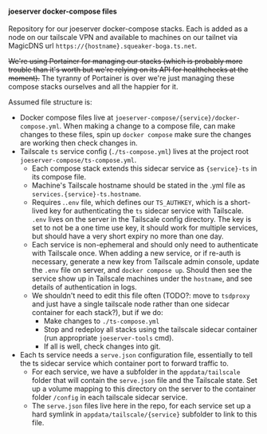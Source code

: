 #### joeserver docker-compose files

Repository for our joeserver docker-compose stacks. Each is added as a node on our tailscale VPN and available to machines on our tailnet via MagicDNS url `https://{hostname}.squeaker-boga.ts.net`.

~~We're using Portainer for managing our stacks (which is probably more trouble than it's worth but we're relying on its API for healthchecks at the moment).~~ The tyranny of Portainer is over we're just managing these compose stacks ourselves and all the happier for it.

Assumed file structure is:

- Docker compose files live at `joeserver-compose/{service}/docker-compose.yml`. When making a change to a compose file, can make changes to these files, spin up `docker compose` make sure the changes are working then check changes in.
- Tailscale `ts` service config (`./ts-compose.yml`) lives at the project root `joeserver-compose/ts-compose.yml`.
  - Each compose stack extends this sidecar service as `{service}-ts` in its compose file.
  - Machine's Tailscale hostname should be stated in the .yml file as `services.{service}-ts.hostname`.
  - Requires .`.env` file, which defines our `TS_AUTHKEY`, which is a short-lived key for authenticating the `ts` sidecar service with Tailscale. `.env` lives on the server in the Tailscale config directory. The key is set to not be a one time use key, it should work for multiple services, but should have a very short expiry no more than one day.
  - Each service is non-ephemeral and should only need to authenticate with Tailscale once. When adding a new service, or if re-auth is necessary, generate a new key from Tailscale admin console, update the `.env` file on server, and `docker compose up`. Should then see the service show up in Tailscale machines under the `hostname`, and see details of authentication in logs.
  - We shouldn't need to edit this file often (TODO?: move to `tsdproxy` and just have a single tailscale node rather than one sidecar container for each stack?), but if we do:
    - Make changes to `./ts-compose.yml`
    - Stop and redeploy all stacks using the tailscale sidecar container (run appropriate `joeserver-tools` cmd).
    - If all is well, check changes into git.
- Each ts service needs a `serve.json` configuration file, essentially to tell the ts sidecar service which container port to forward traffic to.
  - For each service, we have a subfolder in the `appdata/tailscale` folder that will contain the `serve.json` file and the Tailscale state. Set up a volume mapping to this directory on the server to the container folder `/config` in each tailscale sidecar service.
  - The `serve.json` files live here in the repo, for each service set up a hard symlink in `appdata/tailscale/{service}` subfolder to link to this file.
